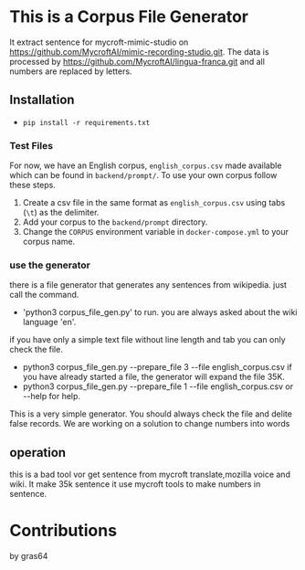 # This is a Corpus File Generator

It extract sentence for mycroft-mimic-studio on https://github.com/MycroftAI/mimic-recording-studio.git.
The data is processed by https://github.com/MycroftAI/lingua-franca.git and all numbers are replaced by letters.


## Installation
* `pip install -r requirements.txt`


### Test Files

For now, we have an English corpus, `english_corpus.csv` made available which
can be found in `backend/prompt/`. To use your own corpus follow these steps.

1. Create a csv file in the same format as `english_corpus.csv` using tabs
   (`\t`) as the delimiter.
2. Add your corpus to the `backend/prompt` directory.
3. Change the `CORPUS` environment variable in `docker-compose.yml` to your
   corpus name.

### use the generator

there is a file generator that generates any sentences from wikipedia. just call the command.
* 'python3 corpus_file_gen.py'
to run. you are always asked about the wiki language 'en'.

if you have only a simple text file without line length and tab you can only check the file.
* python3 corpus_file_gen.py --prepare_file 3 --file english_corpus.csv
if you have already started a file, the generator will expand the file 35K.
* python3 corpus_file_gen.py --prepare_file 1 --file english_corpus.csv
or --help for help.

This is a very simple generator.
You should always check the file and delite false records. We are working on a solution to change numbers into words

## operation

this is a bad tool vor get sentence from mycroft translate,mozilla voice and wiki. It make 35k sentence it use mycroft tools to make numbers in sentence.

# Contributions
by gras64
